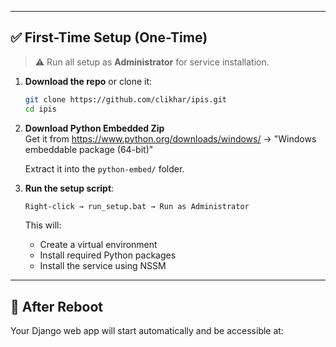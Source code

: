 
---

## ✅ First-Time Setup (One-Time)

> ⚠️ Run all setup as **Administrator** for service installation.

1. **Download the repo** or clone it:

    ```sh
    git clone https://github.com/clikhar/ipis.git
    cd ipis
    ```

2. **Download Python Embedded Zip**  
   Get it from https://www.python.org/downloads/windows/ → "Windows embeddable package (64-bit)"

   Extract it into the `python-embed/` folder.

3. **Run the setup script**:

    ```bat
    Right-click → run_setup.bat → Run as Administrator
    ```

   This will:
   - Create a virtual environment
   - Install required Python packages
   - Install the service using NSSM

---

## 🔁 After Reboot

Your Django web app will start automatically and be accessible at:

